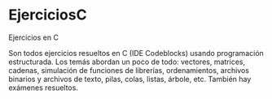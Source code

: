 # EjerciciosC
Ejercicios en C 

Son todos ejercicios resueltos en C (IDE Codeblocks) usando programación estructurada. 
Los temás abordan un poco de todo: vectores, matrices, cadenas, simulación de funciones de librerías, ordenamientos, archivos binarios y archivos de texto, pilas, colas, listas, árbole, etc. 
También hay exámenes resueltos. 

